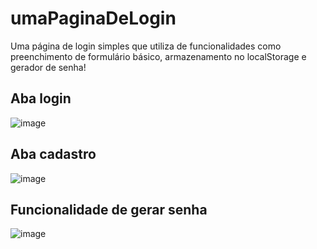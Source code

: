 # umaPaginaDeLogin
Uma página de login simples que utiliza de funcionalidades como preenchimento de formulário básico, armazenamento no localStorage e gerador de senha!

<h2> Aba login </h2>

![image](https://github.com/user-attachments/assets/34b25fd5-512b-4b42-956d-b76b68f0146c)

<h2> Aba cadastro </h2>

![image](https://github.com/user-attachments/assets/9121afb9-2f01-408d-9f40-958d3f3f1c98)

<h2> Funcionalidade de gerar senha </h2>

![image](https://github.com/user-attachments/assets/29a78691-1f9b-4d16-89dd-148d99b7c1c4)
